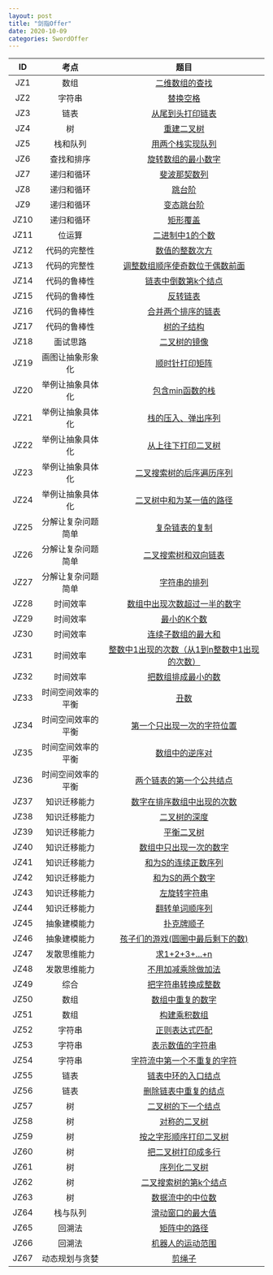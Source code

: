 ```yaml
---
layout: post
title: "剑指Offer"
date: 2020-10-09
categories: SwordOffer
---
```


|ID|考点|题目|
|:-:|:-:|:-:|
|JZ1|数组|[二维数组的查找](https://maxwell-blog.cn/SwordOffer/find)|
|JZ2|字符串|[替换空格](https://maxwell-blog.cn/SwordOffer/replacespace)|
|JZ3|链表|[从尾到头打印链表](https://maxwell-blog.cn/SwordOffer/printlist)|
|JZ4|树|[重建二叉树](https://maxwell-blog.cn/SwordOffer/rebuildbinarytree)|
|JZ5|栈和队列|[用两个栈实现队列](https://maxwell-blog.cn/SwordOffer/queue)|
|JZ6|查找和排序|[旋转数组的最小数字](https://maxwell-blog.cn/SwordOffer/minnumberinrotatearray)|
|JZ7|递归和循环|[斐波那契数列](https://github.com/Maxwell-L/SwordOffer/blob/master/Code/FibonacciSolution.java)|
|JZ8|递归和循环|[跳台阶](https://github.com/Maxwell-L/SwordOffer/blob/master/Code/JumpFloorSolution.java)|
|JZ9|递归和循环|[变态跳台阶](https://github.com/Maxwell-L/SwordOffer/blob/master/Code/JumpFloorIISolution.java)|
|JZ10|递归和循环|[矩形覆盖](https://github.com/Maxwell-L/SwordOffer/blob/master/Code/RectCoverSolution.java)|
|JZ11|位运算|[二进制中1的个数](https://github.com/Maxwell-L/SwordOffer/blob/master/Code/NumberOf1Solution.java)|
|JZ12|代码的完整性|[数值的整数次方](https://github.com/Maxwell-L/SwordOffer/blob/master/Code/PowerSolution.java)|
|JZ13|代码的完整性|[调整数组顺序使奇数位于偶数前面](https://github.com/Maxwell-L/SwordOffer/blob/master/Code/ReOrderArraySolution.java)|
|JZ14|代码的鲁棒性|[链表中倒数第k个结点](https://github.com/Maxwell-L/SwordOffer/blob/master/Code/FindKthToTailSolution.java)|
|JZ15|代码的鲁棒性|[反转链表](https://github.com/Maxwell-L/SwordOffer/blob/master/Code/ReverseListSolution.java)|
|JZ16|代码的鲁棒性|[合并两个排序的链表](https://github.com/Maxwell-L/SwordOffer/blob/master/Code/MergeSolution.java)|
|JZ17|代码的鲁棒性|[树的子结构](https://github.com/Maxwell-L/SwordOffer/blob/master/Code/HasSubtreeSolution.java)|
|JZ18|面试思路|[二叉树的镜像](https://github.com/Maxwell-L/SwordOffer/blob/master/Code/MirrorSolution.java)|
|JZ19|画图让抽象形象化|[顺时针打印矩阵](https://github.com/Maxwell-L/SwordOffer/blob/master/Code/PrintMatrixSolution.java)|
|JZ20|举例让抽象具体化|[包含min函数的栈](https://github.com/Maxwell-L/SwordOffer/blob/master/Code/MinStackSolution.java)|
|JZ21|举例让抽象具体化|[栈的压入、弹出序列](https://github.com/Maxwell-L/SwordOffer/blob/master/Code/IsPopOrderSolution.java)|
|JZ22|举例让抽象具体化|[从上往下打印二叉树](https://github.com/Maxwell-L/SwordOffer/blob/master/Code/PrintFromTopToBottomSolution.java)|
|JZ23|举例让抽象具体化|[二叉搜索树的后序遍历序列](https://github.com/Maxwell-L/SwordOffer/blob/master/Code/VerifySquenceOfBSTSolution.java)|
|JZ24|举例让抽象具体化|[二叉树中和为某一值的路径](https://github.com/Maxwell-L/SwordOffer/blob/master/Code/FindPathSolution.java)|
|JZ25|分解让复杂问题简单|[复杂链表的复制](https://github.com/Maxwell-L/SwordOffer/blob/master/Code/CloneSolution.java)|
|JZ26|分解让复杂问题简单|[二叉搜索树和双向链表](https://github.com/Maxwell-L/SwordOffer/blob/master/Code/ConvertSolution.java)|
|JZ27|分解让复杂问题简单|[字符串的排列](https://github.com/Maxwell-L/SwordOffer/blob/master/Code/PermutationSolution.java)|
|JZ28|时间效率|[数组中出现次数超过一半的数字](https://github.com/Maxwell-L/SwordOffer/blob/master/Code/MoreThanHalfNumSolution.java)|
|JZ29|时间效率|[最小的K个数](https://github.com/Maxwell-L/SwordOffer/blob/master/Code/GetLeastNumbersSolution.java)|
|JZ30|时间效率|[连续子数组的最大和](https://github.com/Maxwell-L/SwordOffer/blob/master/Code/FindGreatestSumOfSubArraySolution.java)|
|JZ31|时间效率|[整数中1出现的次数（从1到n整数中1出现的次数）](https://github.com/Maxwell-L/SwordOffer/blob/master/Code/NumberOf1Between1AndNSolution.java)|
|JZ32|时间效率|[把数组排成最小的数](https://maxwell-blog.cn/SwordOffer/printmin)|
|JZ33|时间空间效率的平衡|[丑数](https://maxwell-blog.cn/SwordOffer/uglynumber)|
|JZ34|时间空间效率的平衡|[第一个只出现一次的字符位置](https://maxwell-blog.cn/SwordOffer/firstnotrepeatingchar)|
|JZ35|时间空间效率的平衡|[数组中的逆序对](https://maxwell-blog.cn/SwordOffer/inversepairs)|
|JZ36|时间空间效率的平衡|[两个链表的第一个公共结点](https://maxwell-blog.cn/SwordOffer/findfirstcommonnode)|
|JZ37|知识迁移能力|[数字在排序数组中出现的次数](https://github.com/Maxwell-L/SwordOffer/blob/master/Code/GetNumberOfKSolution.java)|
|JZ38|知识迁移能力|[二叉树的深度](https://github.com/Maxwell-L/SwordOffer/blob/master/Code/TreeDepthSolution.java)|
|JZ39|知识迁移能力|[平衡二叉树](https://github.com/Maxwell-L/SwordOffer/blob/master/Code/IsBalancedSolution.java)|
|JZ40|知识迁移能力|[数组中只出现一次的数字](https://github.com/Maxwell-L/SwordOffer/blob/master/Code/FindNumsAppearOnceSolution.java)|
|JZ41|知识迁移能力|[和为S的连续正数序列](https://github.com/Maxwell-L/SwordOffer/blob/master/Code/FindContinuousSequenceSolution.java)|
|JZ42|知识迁移能力|[和为S的两个数字](https://github.com/Maxwell-L/SwordOffer/blob/master/Code/FindNumbersWithSumSolution.java)|
|JZ43|知识迁移能力|[左旋转字符串](https://github.com/Maxwell-L/SwordOffer/blob/master/Code/LeftRotateStringSolution.java)|
|JZ44|知识迁移能力|[翻转单词顺序列](https://github.com/Maxwell-L/SwordOffer/blob/master/Code/ReverseSentenceSolution.java)|
|JZ45|抽象建模能力|[扑克牌顺子](https://maxwell-blog.cn/SwordOffer/poker)|
|JZ46|抽象建模能力|[孩子们的游戏(圆圈中最后剩下的数)](https://maxwell-blog.cn/SwordOffer/lastremain)|
|JZ47|发散思维能力|[求1+2+3+...+n](https://github.com/Maxwell-L/SwordOffer/blob/master/Code/SumSolution.java)|
|JZ48|发散思维能力|[不用加减乘除做加法](https://github.com/Maxwell-L/SwordOffer/blob/master/Code/AddSolution.java)|
|JZ49|综合|[把字符串转换成整数](https://github.com/Maxwell-L/SwordOffer/blob/master/Code/StrToIntSolution.java)|
|JZ50|数组|[数组中重复的数字](https://github.com/Maxwell-L/SwordOffer/blob/master/Code/DuplicateSolution.java)|
|JZ51|数组|[构建乘积数组](https://github.com/Maxwell-L/SwordOffer/blob/master/Code/MultiplySolution.java)|
|JZ52|字符串|[正则表达式匹配](https://maxwell-blog.cn/SwordOffer/match)|
|JZ53|字符串|[表示数值的字符串](https://maxwell-blog.cn/SwordOffer/isnumeric)|
|JZ54|字符串|[字符流中第一个不重复的字符](https://maxwell-blog.cn/SwordOffer/firstsinglechar)|
|JZ55|链表|[链表中环的入口结点](https://github.com/Maxwell-L/SwordOffer/blob/master/Code/EntryNodeOfLoopSolution.java)|
|JZ56|链表|[删除链表中重复的结点](https://github.com/Maxwell-L/SwordOffer/blob/master/Code/DeleteDuplicationSolution.java)|
|JZ57|树|[二叉树的下一个结点](https://github.com/Maxwell-L/SwordOffer/blob/master/Code/GetNextSolution.java)|
|JZ58|树|[对称的二叉树](https://github.com/Maxwell-L/SwordOffer/blob/master/Code/IsSymmetricalSolution.java)|
|JZ59|树|[按之字形顺序打印二叉树](https://github.com/Maxwell-L/SwordOffer/blob/master/Code/PrintIISolution.java)|
|JZ60|树|[把二叉树打印成多行](https://github.com/Maxwell-L/SwordOffer/blob/master/Code/PrintSolution.java)|
|JZ61|树|[序列化二叉树]()|
|JZ62|树|[二叉搜索树的第k个结点](https://github.com/Maxwell-L/SwordOffer/blob/master/Code/KthNodeSolution.java)|
|JZ63|树|[数据流中的中位数](https://maxwell-blog.cn/SwordOffer/getmedian)|
|JZ64|栈与队列|[滑动窗口的最大值](https://maxwell-blog.cn/SwordOffer/slidewindow)|
|JZ65|回溯法|[矩阵中的路径](https://maxwell-blog.cn/SwordOffer/haspath)|
|JZ66|回溯法|[机器人的运动范围](https://maxwell-blog.cn/SwordOffer/movingcount)|
|JZ67|动态规划与贪婪|[剪绳子](https://maxwell-blog.cn/SwordOffer/cutrope)|

